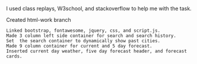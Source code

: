 I used class replays, W3school, and stackoverflow to help me with the task.

Created html-work branch

    Linked bootstrap, fontawesome, jquery, css, and script.js.
    Made 3 column left side container for search and search history.
    Set  the search container to dynamically show past cities.
    Made 9 column container for current and 5 day forecast.
    Inserted current day weather, five day forecast header, and forecast cards.
